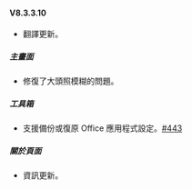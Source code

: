 #### V8.3.3.10

- 翻譯更新。

##### 主畫面

- 修復了大頭照模糊的問題。

##### 工具箱

- 支援備份或復原 Office 應用程式設定。[#443](https://github.com/YerongAI/Office-Tool/issues/443)

##### 關於頁面

- 資訊更新。
